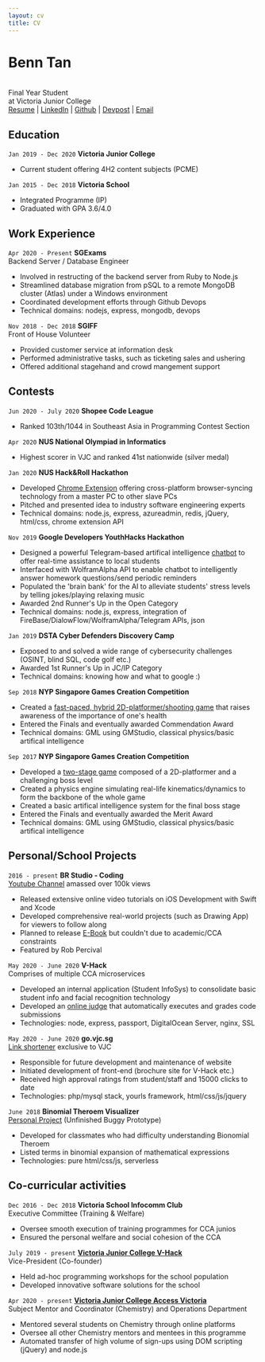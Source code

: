 ```yaml
---
layout: cv
title: CV
---
```

# Benn Tan
<br>
Final Year Student <br>
at Victoria Junior College

<div id="webaddress">
<a href="https://btjm123.github.io/cv/" target='_blank'>
Resume</a> |
<a href="https://www.linkedin.com/in/benn-tan-5931091a0/" target='_blank'>
LinkedIn</a> |
<a href="https://github.com/btjm123/" target='_blank'>
Github</a> |
<a href="https://devpost.com/btjm123" target='_blank'>
Devpost</a> |
<a href="mailto:btjm123@gmail.com" target='_blank'>
Email</a>
</div>



## Education

`Jan 2019 - Dec 2020`
**Victoria Junior College** <br>
- Current student offering 4H2 content subjects (PCME)

`Jan 2015 - Dec 2018`
**Victoria School**<br>
- Integrated Programme (IP)
- Graduated with GPA 3.6/4.0


## Work Experience

`Apr 2020 - Present`
**SGExams**<br>
Backend Server / Database Engineer
- Involved in restructing of the backend server from Ruby to Node.js
- Streamlined database migration from pSQL to a remote MongoDB cluster (Atlas) under a Windows environment
- Coordinated development efforts through Github Devops
- Technical domains: nodejs, express, mongodb, devops

`Nov 2018 - Dec 2018`
**SGIFF**<br>
Front of House Volunteer
- Provided customer service at information desk
- Performed administrative tasks, such as ticketing sales and ushering
- Offered additional stagehand and crowd mangement support


## Contests

`Jun 2020 - July 2020`
**Shopee Code League**
- Ranked 103th/1044 in Southeast Asia in Programming Contest Section

`Apr 2020`
**NUS National Olympiad in Informatics** 
- Highest scorer in VJC and ranked 41st nationwide (silver medal)

`Jan 2020`
**NUS Hack&Roll Hackathon**
- Developed <a href='https://devpost.com/software/sync-xh1duo' target='_blank'>Chrome Extension</a> offering cross-platform browser-syncing technology from a master PC to other slave PCs 
- Pitched and presented idea to industry software engineering experts
- Technical domains: node.js, express, azureadmin, redis, jQuery, html/css, chrome extension API

`Nov 2019`
**Google Developers YouthHacks Hackathon**
- Designed a powerful Telegram-based artifical intelligence <a href='http://schoolbot.wtf' target='_blank'>chatbot</a> to offer real-time assistance to local students
- Interfaced with WolframAlpha API to enable chatbot to intelligently answer homework questions/send periodic reminders
- Populated the 'brain bank' for the AI to alleviate students' stress levels by telling jokes/playing relaxing music
- Awarded 2nd Runner's Up in the Open Category
- Technical domains: node.js, express, integration of FireBase/DialowFlow/WolframAlpha/Telegram APIs, json

`Jan 2019`
**DSTA Cyber Defenders Discovery Camp** 
- Exposed to and solved a wide range of cybersecurity challenges (OSINT, blind SQL, code golf etc.)
- Awarded 1st Runner's Up in JC/IP Category
- Technical domains: knowing how and what to google :)

`Sep 2018`
**NYP Singapore Games Creation Competition**
- Created a <a href="https://sidm.nyp.edu.sg/sgcc/Games/SGCC2018/entries/team_1239F/sgcc2018playF.html" target='_blank'>fast-paced, hybrid 2D-platformer/shooting game</a> that raises awareness of the importance of one's health
- Entered the Finals and eventually awarded Commendation Award
- Technical domains: GML using GMStudio, classical physics/basic artifical intelligence

`Sep 2017`
**NYP Singapore Games Creation Competition**
- Developed a <a href="https://btjm123.github.io" target='_blank'>two-stage game</a> composed of a 2D-platformer and a challenging boss level
- Created a physics engine simulating real-life kinematics/dynamics to form the backbone of the whole game
- Created a basic artifical intelligence system for the final boss stage
- Entered the Finals and eventually awarded the Merit Award
- Technical domains: GML using GMStudio, classical physics/basic artifical intelligence

<div style="page-break-after: always;"></div>


## Personal/School Projects

`2016 - present`
**BR Studio - Coding**<br>
<a href="https://www.youtube.com/channel/UClmRwdRb2PC6D3gJM-fpYUw" target='_blank'>Youtube Channel</a> amassed over 100k views

- Released extensive online video tutorials on iOS Development with Swift and Xcode
- Developed comprehensive real-world projects (such as Drawing App) for viewers to follow along
- Planned to release <a href="https://docs.google.com/document/d/1_uN3QE732WXTqGF6SbGq2TuMqXhexH3q5CchA6y4Q2c/edit?usp=sharing" target='_blank'>E-Book</a> but couldn't due to academic/CCA constraints
- Featured by Rob Percival 

`May 2020 - June 2020`
**V-Hack**<br>
Comprises of multiple CCA microservices

- Developed an internal application (Student InfoSys) to consolidate basic student info and facial recognition technology
- Developed an <a href='https://thevhack.ninja/onlinejudge' target='_blank'>online judge</a> that automatically executes and grades code submissions
- Technologies: node, express, passport, DigitalOcean Server, nginx, SSL

`May 2020 - June 2020`
**go.vjc.sg**<br>
<a href="https://go.vjc.sg" target='_blank'>Link shortener</a> exclusive to VJC

- Responsible for future development and maintenance of website
- Initiated development of front-end (brochure site for V-Hack etc.)
- Received high approval ratings from student/staff and 15000 clicks to date
- Technologies: php/mysql stack, yourls framework, html/css/js/jquery

`June 2018`
**Binomial Theroem Visualizer**<br>
<a href="https://btjm123.github.io/binomial/" target='_blank'>Personal Project</a> (Unfinished Buggy Prototype)

- Developed for classmates who had difficulty understanding Bionomial Theroem
- Listed terms in binomial expansion of mathematical expressions
- Technologies: pure html/css/js, serverless

## Co-curricular activities

`Dec 2016 - Dec 2018`
**Victoria School Infocomm Club**<br>
Executive Committee (Training & Welfare)

- Oversee smooth execution of training programmes for CCA junios
- Ensured the personal welfare and social cohesion of the CCA

`July 2019 - present`
<a href='https://go.vjc.sg/about' target='_blank'>**Victoria Junior College V-Hack**</a><br>
Vice-President (Co-founder)

- Held ad-hoc programming workshops for the school population
- Developed innovative software solutions for the school

`Apr 2020 - present`
<a href="https://access2victoria.com/" target='_blank'>**Victoria Junior College Access Victoria**</a><br>
Subject Mentor and Coordinator (Chemistry) and Operations Department

- Mentored several students on Chemistry through online platforms
- Oversee all other Chemistry mentors and mentees in this programme
- Automated transfer of high volume of sign-ups using DOM scripting (jQuery) and node.js
